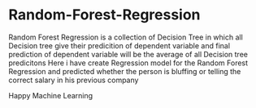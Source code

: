 # Random-Forest-Regression
Random Forest Regression is a collection of Decision Tree  in which all Decision tree give their predicition of dependent variable and 
final prediction of dependent variable will be the average of all Decision tree predicitons
Here i have create Regression model for the Random Forest Regression
and predicted whether the person is bluffing or telling the correct salary in his previous company 

Happy Machine Learning
